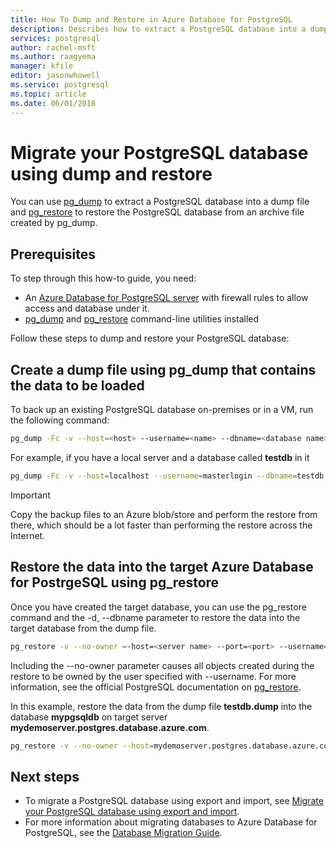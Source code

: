```yaml
---
title: How To Dump and Restore in Azure Database for PostgreSQL
description: Describes how to extract a PostgreSQL database into a dump file and restore from a file created by pg_dump in Azure Database for PostgreSQL.
services: postgresql
author: rachel-msft
ms.author: raagyema
manager: kfile
editor: jasonwhowell
ms.service: postgresql
ms.topic: article
ms.date: 06/01/2018
---
```

# Migrate your PostgreSQL database using dump and restore
You can use [pg_dump](https://www.postgresql.org/docs/9.3/static/app-pgdump.html) to extract a PostgreSQL database into a dump file and [pg_restore](https://www.postgresql.org/docs/9.3/static/app-pgrestore.html) to restore the PostgreSQL database from an archive file created by pg_dump.

## Prerequisites
To step through this how-to guide, you need:
- An [Azure Database for PostgreSQL server](quickstart-create-server-database-portal.md) with firewall rules to allow access and database under it.
- [pg_dump](https://www.postgresql.org/docs/9.6/static/app-pgdump.html) and [pg_restore](https://www.postgresql.org/docs/9.6/static/app-pgrestore.html) command-line utilities installed

Follow these steps to dump and restore your PostgreSQL database:

## Create a dump file using pg_dump that contains the data to be loaded
To back up an existing PostgreSQL database on-premises or in a VM, run the following command:
```bash
pg_dump -Fc -v --host=<host> --username=<name> --dbname=<database name> > <database>.dump
```
For example, if you have a local server and a database called **testdb** in it
```bash
pg_dump -Fc -v --host=localhost --username=masterlogin --dbname=testdb > testdb.dump
```

> [!IMPORTANT]
> Copy the backup files to an Azure blob/store and perform the restore from there, which should be a lot faster than performing the restore across the Internet.
> 

## Restore the data into the target Azure Database for PostrgeSQL using pg_restore
Once you have created the target database, you can use the pg_restore command and the -d, --dbname parameter to restore the data into the target database from the dump file.
```bash
pg_restore -v --no-owner –-host=<server name> --port=<port> --username=<user@servername> --dbname=<target database name> <database>.dump
```
Including the --no-owner parameter causes all objects created during the restore to be owned by the user specified with --username. For more information, see the official PostgreSQL documentation on [pg_restore](https://www.postgresql.org/docs/9.6/static/app-pgrestore.html).

In this example, restore the data from the dump file **testdb.dump** into the database **mypgsqldb** on target server **mydemoserver.postgres.database.azure.com**. 
```bash
pg_restore -v --no-owner --host=mydemoserver.postgres.database.azure.com --port=5432 --username=mylogin@mydemoserver --dbname=mypgsqldb testdb.dump
```

## Next steps
- To migrate a PostgreSQL database using export and import, see [Migrate your PostgreSQL database using export and import](howto-migrate-using-export-and-import.md).
- For more information about migrating databases to Azure Database for PostgreSQL, see the [Database Migration Guide](http://aka.ms/datamigration).
